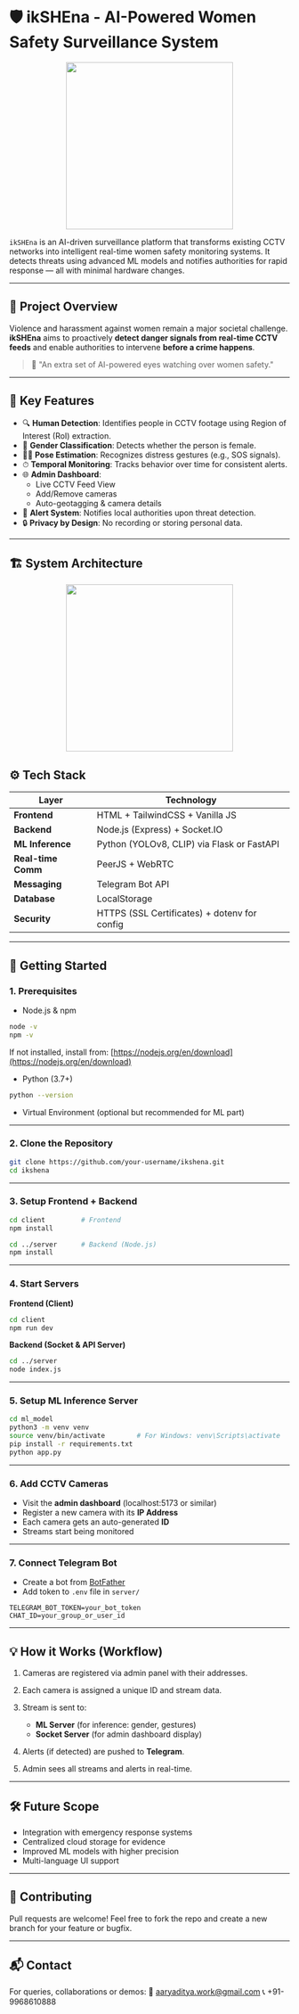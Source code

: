 # 🛡️ ikSHEna - AI-Powered Women Safety Surveillance System

<p align="center">
  <img src="https://drive.google.com/uc?export=view&id=13qa7GewTvJkqsH4Bqo-BYrBUcyQszF4r" height="300"/>
</p>


`ikSHEna` is an AI-driven surveillance platform that transforms existing CCTV networks into intelligent real-time women safety monitoring systems. It detects threats using advanced ML models and notifies authorities for rapid response — all with minimal hardware changes.

---

## 🚀 Project Overview

Violence and harassment against women remain a major societal challenge. **ikSHEna** aims to proactively **detect danger signals from real-time CCTV feeds** and enable authorities to intervene **before a crime happens**.

> 📍 "An extra set of AI-powered eyes watching over women safety."

---

## 🎯 Key Features

- 🔍 **Human Detection**: Identifies people in CCTV footage using Region of Interest (RoI) extraction.
- 🧠 **Gender Classification**: Detects whether the person is female.
- 🧍‍♀️ **Pose Estimation**: Recognizes distress gestures (e.g., SOS signals).
- ⏱ **Temporal Monitoring**: Tracks behavior over time for consistent alerts.
- 🌐 **Admin Dashboard**:
  - Live CCTV Feed View
  - Add/Remove cameras
  - Auto-geotagging & camera details
- 🚨 **Alert System**: Notifies local authorities upon threat detection.
- 🔒 **Privacy by Design**: No recording or storing personal data.

---

## 🏗️ System Architecture

<p align="center">
  <img src="https://drive.google.com/uc?export=view&id=1BcdlorR859rnMTcKv9MI4rtakDQdm7Ru" height="300"/>
</p>

## ⚙️ Tech Stack

| **Layer**          | **Technology**                               |
| ------------------ | -------------------------------------------- |
| **Frontend**       | HTML + TailwindCSS + Vanilla JS              |
| **Backend**        | Node.js (Express) + Socket.IO                |
| **ML Inference**   | Python (YOLOv8, CLIP) via Flask or FastAPI   |
| **Real-time Comm** | PeerJS + WebRTC                              |
| **Messaging**      | Telegram Bot API                             |
| **Database**       | LocalStorage                                 |
| **Security**       | HTTPS (SSL Certificates) + dotenv for config |

---

## 🚀 Getting Started

### 1. Prerequisites

* Node.js & npm

```bash
node -v
npm -v
```

If not installed, install from: [https://nodejs.org/en/download](https://nodejs.org/en/download)

* Python (3.7+)

```bash
python --version
```

* Virtual Environment (optional but recommended for ML part)

---

### 2. Clone the Repository

```bash
git clone https://github.com/your-username/ikshena.git
cd ikshena
```

---

### 3. Setup Frontend + Backend

```bash
cd client         # Frontend
npm install

cd ../server      # Backend (Node.js)
npm install
```

---

### 4. Start Servers

**Frontend (Client)**

```bash
cd client
npm run dev
```

**Backend (Socket & API Server)**

```bash
cd ../server
node index.js
```

---

### 5. Setup ML Inference Server

```bash
cd ml_model
python3 -m venv venv
source venv/bin/activate        # For Windows: venv\Scripts\activate
pip install -r requirements.txt
python app.py
```

---

### 6. Add CCTV Cameras

* Visit the **admin dashboard** (localhost:5173 or similar)
* Register a new camera with its **IP Address**
* Each camera gets an auto-generated **ID**
* Streams start being monitored

---

### 7. Connect Telegram Bot

* Create a bot from [BotFather](https://t.me/BotFather)
* Add token to `.env` file in `server/`

```env
TELEGRAM_BOT_TOKEN=your_bot_token
CHAT_ID=your_group_or_user_id
```

---

## 💡 How it Works (Workflow)

1. Cameras are registered via admin panel with their addresses.
2. Each camera is assigned a unique ID and stream data.
3. Stream is sent to:

   * **ML Server** (for inference: gender, gestures)
   * **Socket Server** (for admin dashboard display)
4. Alerts (if detected) are pushed to **Telegram**.
5. Admin sees all streams and alerts in real-time.

---

## 🛠️ Future Scope

* Integration with emergency response systems
* Centralized cloud storage for evidence
* Improved ML models with higher precision
* Multi-language UI support

---

## 🤝 Contributing

Pull requests are welcome! Feel free to fork the repo and create a new branch for your feature or bugfix.

---

## 📬 Contact

For queries, collaborations or demos:
📧 [aaryaditya.work@gmail.com](mailto:aaryaditya.work@gmail.com)
📞 +91-9968610888

